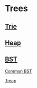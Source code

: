 # Trees

## [Trie](https://github.com/unboagable/software-engineering-roadmap/blob/master/computer%20science%20review/Data%20Structures/Trees/Tries/Tries.md)

## [Heap](https://github.com/unboagable/software-engineering-roadmap/blob/master/computer%20science%20review/Data%20Structures/Trees/Heap/Heap.md)

## [BST](https://github.com/unboagable/software-engineering-roadmap/blob/master/computer%20science%20review/Data%20Structures/Trees/Binary%20Search%20Tree/Binary%20Search%20Trees.md)

[Common BST]()

[Treap](https://github.com/unboagable/software-engineering-roadmap/blob/master/computer%20science%20review/Data%20Structures/Trees/Binary%20Search%20Tree/Treap/Treap.md)
